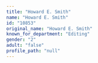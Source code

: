 ```yaml
---
title: "Howard E. Smith"
name: "Howard E. Smith"
id: "10853"
original_name: "Howard E. Smith"
known_for_department: "Editing"
gender: "2"
adult: "false"
profile_path: "null"
---
```

